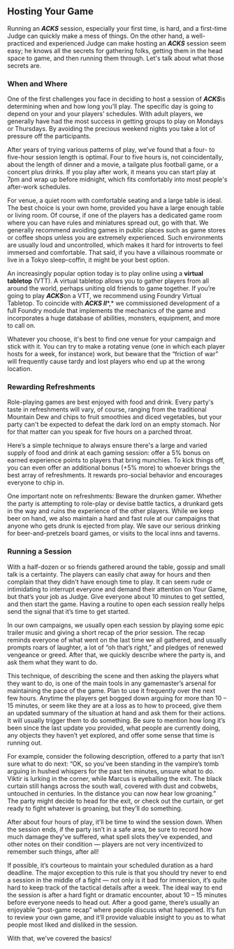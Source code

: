 ## Hosting Your Game

Running an ***ACKS*** session, especially your first time, is hard, and a first-time Judge can quickly make a mess of things. On the other hand, a well-practiced and experienced Judge can make hosting an ***ACKS*** session seem easy; he knows all the secrets for gathering folks, getting them in the head space to game, and then running them through. Let's talk about what those secrets are.

### **When and Where**

One of the first challenges you face in deciding to host a session of ***ACKS***is determining when and how long you’ll play. The specific day is going to depend on your and your players’ schedules. With adult players, we generally have had the most success in getting groups to play on Mondays or Thursdays. By avoiding the precious weekend nights you take a lot of pressure off the participants.

After years of trying various patterns of play, we’ve found that a four- to five-hour session length is optimal. Four to five hours is, not coincidentally, about the length of dinner and a movie, a tailgate plus football game, or a concert plus drinks. If you play after work, it means you can start play at 7pm and wrap up before midnight, which fits comfortably into most people's after-work schedules.

For venue, a quiet room with comfortable seating and a large table is ideal. The best choice is your own home, provided you have a large enough table or living room. Of course, if one of the players has a dedicated game room where you can have rules and miniatures spread out, go with that. We generally recommend avoiding games in public places such as game stores or coffee shops unless you are extremely experienced. Such environments are usually loud and uncontrolled, which makes it hard for introverts to feel immersed and comfortable. That said, if you have a villainous roommate or live in a Tokyo sleep-coffin, it might be your best option.

An increasingly popular option today is to play online using a **virtual tabletop** (VTT). A virtual tabletop allows you to gather players from all around the world, perhaps uniting old friends to game together. If you’re going to play ***ACKS***on a VTT, we recommend using Foundry Virtual Tabletop. To coincide with ***ACKS II****,* we commissioned development of a full Foundry module that implements the mechanics of the game and incorporates a huge database of abilities, monsters, equipment, and more to call on.

Whatever you choose, it's best to find one venue for your campaign and stick with it. You can try to make a rotating venue (one in which each player hosts for a week, for instance) work, but beware that the “friction of war” will frequently cause tardy and lost players who end up at the wrong location.

### **Rewarding Refreshments**

Role-playing games are best enjoyed with food and drink. Every party's taste in refreshments will vary, of course, ranging from the traditional Mountain Dew and chips to fruit smoothies and diced vegetables, but your party can't be expected to defeat the dark lord on an empty stomach. Nor for that matter can you speak for five hours on a parched throat.

Here’s a simple technique to always ensure there's a large and varied supply of food and drink at each gaming session: offer a 5% bonus on earned experience points to players that bring munchies. To kick things off, you can even offer an additional bonus (+5% more) to whoever brings the best array of refreshments. It rewards pro-social behavior and encourages everyone to chip in.

One important note on refreshments: Beware the drunken gamer. Whether the party is attempting to role-play or devise battle tactics, a drunkard gets in the way and ruins the experience of the other players. While we keep beer on hand, we also maintain a hard and fast rule at our campaigns that anyone who gets drunk is ejected from play. We save our serious drinking for beer-and-pretzels board games, or visits to the local inns and taverns.

### **Running a Session**

With a half-dozen or so friends gathered around the table, gossip and small talk is a certainty. The players can easily chat away for hours and then complain that they didn't have enough time to play. It can seem rude or intimidating to interrupt everyone and demand their attention on Your Game, but that’s your job as Judge. Give everyone about 10 minutes to get settled, and then start the game. Having a routine to open each session really helps send the signal that it’s time to get started.

In our own campaigns, we usually open each session by playing some epic trailer music and giving a short recap of the prior session. The recap reminds everyone of what went on the last time we all gathered, and usually prompts roars of laughter, a lot of “oh that’s right,” and pledges of renewed vengeance or greed. After that, we quickly describe where the party is, and ask them what they want to do.

This technique, of describing the scene and then asking the players what they want to do, is one of the main tools in any gamemaster’s arsenal for maintaining the pace of the game. Plan to use it frequently over the next few hours. Anytime the players get bogged down arguing for more than 10 – 15 minutes, or seem like they are at a loss as to how to proceed, give them an updated summary of the situation at hand and ask them for their actions. It will usually trigger them to do something. Be sure to mention how long it’s been since the last update you provided, what people are currently doing, any objects they haven’t yet explored, and offer some sense that time is running out.

For example, consider the following description, offered to a party that isn’t sure what to do next: “OK, so you’ve been standing in the vampire’s tomb arguing in hushed whispers for the past ten minutes, unsure what to do. Viktir is lurking in the corner, while Marcus is eyeballing the exit. The black curtain still hangs across the south wall, covered with dust and cobwebs, untouched in centuries. In the distance you can now hear low groaning.” The party might decide to head for the exit, or check out the curtain, or get ready to fight whatever is groaning, but they’ll do something.

After about four hours of play, it’ll be time to wind the session down. When the session ends, if the party isn’t in a safe area, be sure to record how much damage they’ve suffered, what spell slots they’ve expended, and other notes on their condition — players are not very incentivized to remember such things, after all!

If possible, it’s courteous to maintain your scheduled duration as a hard deadline. The major exception to this rule is that you should try never to end a session in the middle of a fight — not only is it bad for immersion, it’s quite hard to keep track of the tactical details after a week. The ideal way to end the session is after a hard fight or dramatic encounter, about 10 – 15 minutes before everyone needs to head out. After a good game, there’s usually an enjoyable “post-game recap” where people discuss what happened. It’s fun to review your own game, and it’ll provide valuable insight to you as to what people most liked and disliked in the session.

With that, we’ve covered the basics!
